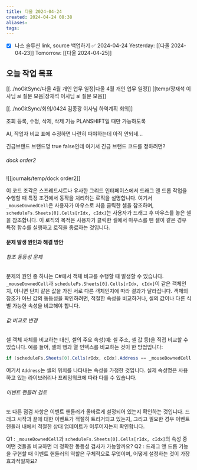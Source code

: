 ```yaml
---
title: 다울 2024-04-24
created: 2024-04-24 08:38
aliases: 
tags:
---
```

- [x] 나스 솔루션 link, source 백업하기 ✅ 2024-04-24
Yesterday: [[다울 2024-04-23]]
Tomorrow: [[다울 2024-04-25]]

## 오늘 작업 목표
[[../noGitSync/다울 4월 개인 업무 일정|다울 4월 개인 업무 일정]]
[[temp/장재석 이사님 ai 질문 모음|장재석 이사님 ai 질문 모음]]

[[../noGitSync/회의/0424 김종광 이사님 하역계획 회의]]

조회
등록, 수정, 삭제, 
삭제 기능 PLANSHIFT일 때만 가능하도록

AI, 작업자 비교 표에 수정하면 나란히 떠야하는데 아직 안되네...



긴급브랜드 브랜드명 true false인데
여기서 긴급 브랜드 코드를 정하려면?

###### dock order2
![[journals/temp/dock order2]]


이 코드 조각은 스프레드시트나 유사한 그리드 인터페이스에서 드래그 앤 드롭 작업을 수행할 때 특정 조건에서 동작을 처리하는 로직을 설명합니다. 여기서 `_mouseDownedCell`은 사용자가 마우스로 처음 클릭한 셀을 참조하며, `scheduleFs.Sheets[0].Cells[rIdx, cIdx]`는 사용자가 드래그 후 마우스를 놓은 셀을 참조합니다. 이 로직의 목적은 사용자가 클릭한 셀에서 마우스를 뗀 셀이 같은 경우 특정 함수를 실행하고 로직을 종료하는 것입니다.

#### 문제 발생 원인과 해결 방안
###### 참조 동등성 문제
문제의 원인 중 하나는 C#에서 객체 비교를 수행할 때 발생할 수 있습니다. `_mouseDownedCell`과 `scheduleFs.Sheets[0].Cells[rIdx, cIdx]`이 같은 객체인지, 아니면 단지 같은 값을 가진 서로 다른 객체인지에 따라 결과가 달라집니다. 객체의 참조가 아닌 값의 동등성을 확인하려면, 적절한 속성을 비교하거나, 셀의 값이나 다른 식별 가능한 속성을 비교해야 합니다.

###### 값 비교로 변경
셀 객체 자체를 비교하는 대신, 셀의 주요 속성(예: 셀 주소, 셀 값 등)을 직접 비교할 수 있습니다. 예를 들어, 셀의 행과 열 인덱스를 비교하는 것이 한 방법입니다:
```csharp
if (scheduleFs.Sheets[0].Cells[rIdx, cIdx].Address == _mouseDownedCell.Address)
```
여기서 `Address`는 셀의 위치를 나타내는 속성을 가정한 것입니다. 실제 속성명은 사용하고 있는 라이브러리나 프레임워크에 따라 다를 수 있습니다.

###### 이벤트 핸들러 검토
또 다른 점검 사항은 이벤트 핸들러가 올바르게 설정되어 있는지 확인하는 것입니다. 드래그 시작과 끝에 대한 이벤트가 적절히 트리거되고 있는지, 그리고 필요한 경우 이벤트 핸들러 내에서 적절한 상태 업데이트가 이루어지는지 확인합니다.

Q1 : `_mouseDownedCell`과 `scheduleFs.Sheets[0].Cells[rIdx, cIdx]`의 속성 중 어떤 것들을 비교하면 더 정확한 동등성 검사가 가능할까요?
Q2 : 드래그 앤 드롭 기능을 구현할 때 이벤트 핸들러의 역할은 구체적으로 무엇이며, 어떻게 설정하는 것이 가장 효과적일까요?


